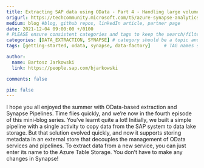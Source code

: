 ```yaml
---
title: Extracting SAP data using OData - Part 4 - Handling large volumes of data
origurl: https://techcommunity.microsoft.com/t5/azure-synapse-analytics-blog/extracting-sap-data-using-odata-part-4-handling-large-volumes-of/ba-p/2849727
medium: blog #blog, github repos, linkedIn article, partner page
date: 2021-12-04 09:00:00 +/0100
# PLEASE ensure consistent categories and tags to keep the search/filtering meaningful!
categories: [DATA_EXTRACTION, SYNAPSE] # category should be a topic and sub-category primary product
tags: [getting-started, odata, synapse, data-factory]     # TAG names should always be lowercase

author:
  name: Bartosz Jarkowski
  link: https://people.sap.com/bjarkowski

comments: false

pin: false
---
```


I hope you all enjoyed the summer with OData-based extraction and Synapse Pipelines. Time flies quickly, and we’re now in the fourth episode of this mini-blog series. You’ve learnt quite a lot! Initially, we built a simple pipeline with a single activity to copy data from the SAP system to data lake storage. But that solution evolved quickly, and now it supports storing metadata in an external store that decouples the management of OData services and pipelines. To extract data from a new service, you can just enter its name to the Azure Table Storage. You don’t have to make any changes in Synapse!
